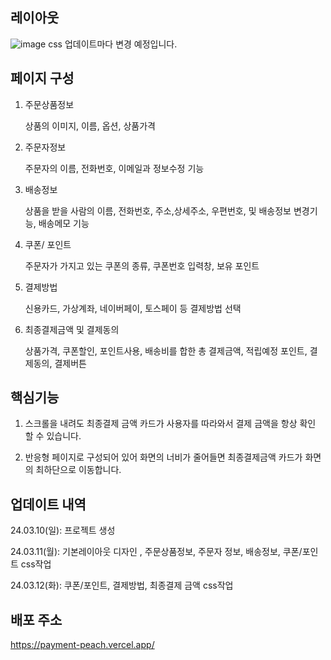 ## 레이아웃

![image](https://github.com/tph7897/tph7897/assets/132332533/bc3d2676-f7a6-48e3-bfcd-3773e3bef729)
css 업데이트마다 변경 예정입니다.

## 페이지 구성

1. 주문상품정보

   상품의 이미지, 이름, 옵션, 상품가격

2. 주문자정보

   주문자의 이름, 전화번호, 이메일과 정보수정 기능

3. 배송정보

   상품을 받을 사람의 이름, 전화번호, 주소,상세주소, 우편번호, 및 배송정보 변경기능, 배송메모 기능

4. 쿠폰/ 포인트

   주문자가 가지고 있는 쿠폰의 종류, 쿠폰번호 입력창, 보유 포인트

5. 결제방법

   신용카드, 가상계좌, 네이버페이, 토스페이 등 결제방법 선택

6. 최종결제금액 및 결제동의

   상품가격, 쿠폰할인, 포인트사용, 배송비를 합한 총 결제금액, 적립예정 포인트, 결제동의, 결제버튼

## 핵심기능

1. 스크롤을 내려도 최종결제 금액 카드가 사용자를 따라와서 결제 금액을 항상 확인 할 수 있습니다.

2. 반응형 페이지로 구성되어 있어 화면의 너비가 줄어들면 최종결제금액 카드가 화면의 최하단으로 이동합니다.

## 업데이트 내역

24.03.10(일): 프로젝트 생성

24.03.11(월): 기본레이아웃 디자인 , 주문상품정보, 주문자 정보, 배송정보, 쿠폰/포인트 css작업

24.03.12(화): 쿠폰/포인트, 결제방법, 최종결제 금액 css작업

## 배포 주소

https://payment-peach.vercel.app/
